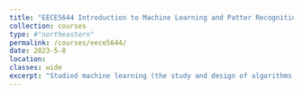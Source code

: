 ```yaml
---
title: "EECE5644 Introduction to Machine Learning and Patter Recognition"
collection: courses
type: #"northeastern"
permalink: /courses/eece5644/ 
date: 2023-5-8
location: 
classes: wide
excerpt: "Studied machine learning (the study and design of algorithms that enable computers/machines to learn from experience/data)."
---
```


